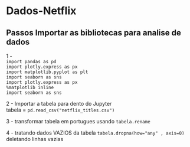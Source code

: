 # Dados-Netflix
 
## Passos Importar as bibliotecas para analise de dados
1 -  
 `import pandas as pd `<br>
 `import plotly.express as px` <br>
 `import matplotlib.pyplot as plt` <br>
 `import seaborn as sns` <br>
 `import plotly.express as px`<br>
 `%matplotlib inline`<br>
 `import seaborn as sns`<br>

2 -  Importar a tabela para dento do Jupyter <br> tabela = `pd.read_csv("netflix_titles.csv")`

3 -  transformar tabela em portugues usando `tabela.rename`

4 -  tratando dados VAZIOS da tabela `tabela.dropna(how="any" , axis=0)`<br> deletando linhas vazias


